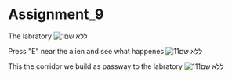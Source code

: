 # Assignment_9

The labratory
![ללא שם1](https://user-images.githubusercontent.com/57867818/102939433-f7f99e00-44b6-11eb-8710-a2381226f18a.png)  

Press "E" near the alien and see what happenes
![11ללא שם](https://user-images.githubusercontent.com/57867818/102939437-fa5bf800-44b6-11eb-9101-0027807b2400.png)  

This the corridor we build as passway to the labratory
![ללא שם111](https://user-images.githubusercontent.com/57867818/102939441-fb8d2500-44b6-11eb-8198-a33ea0b8a92e.png)    

